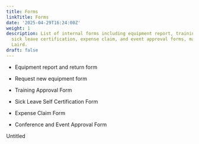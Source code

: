 ```yaml
---
title: Forms
linkTitle: Forms
date: '2025-04-29T16:24:00Z'
weight: 1
description: List of internal forms including equipment report, training approval,
  sick leave certification, expense claim, and event approval forms, managed by Ryan
  Laird.
draft: false
---
```



- Equipment report and return form

- Request new equipment form

- Training Approval Form

- Sick Leave Self Certification Form

- Expense Claim Form

- Conference and Event Approval Form



Untitled 